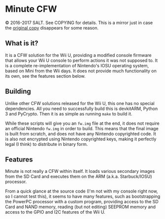 # Minute CFW
© 2016-2017 SALT. See COPYING for details.
This is a mirror just in case the [original copy](https://github.com/Dazzozo/minute) disappears for some reason.

## What is it?
It is a CFW solution for the Wii U, providing a modified console firmware that allows your Wii U console to perform actions it was not supposed to. It is a complete re-implementation of Nintendo's IOSU operating system, based on Mini from the Wii days. It does not provide much functionality on its own, see the features section below.

## Building
Unlike other CFW solutions released for the Wii U, this one has no special dependencies. All you need to successfully build this is devkitARM, Python 3 and PyCrypto. Then it is as simple as running `make` to build it.

While these scripts will give you an `fw.img` file at the end, it does not require an official Nintendo `fw.img` in order to build. This means that the final image is built from scratch, and does not have any Nintendo copyrighted code. It is also not encrypted using Nintendo copyrighted keys, making it perfectly legal (I think) to distribute in binary form.

## Features
Minute is not really a CFW within itself. It loads various secondary images from the SD Card and executes them on the ARM (a.k.a. Starbuck/IOSU) processor.

From a quick glance at the source code (I'm not with my console right now, so I cannot test this), it seems to have many features, such as bootstrapping the PowerPC processor with a custom program, 
providing access to the SD Card and NAND memory, reading (but not editing) SEEPROM memory and access to the GPIO and I2C features of the Wii U.
